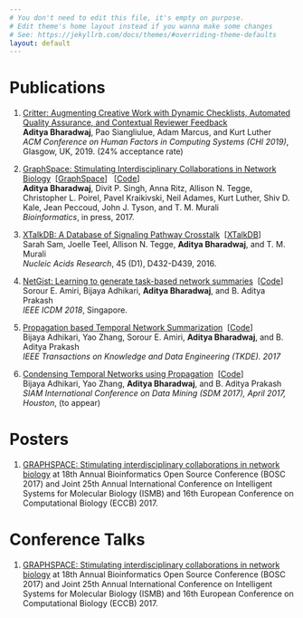 ```yaml
---
# You don't need to edit this file, it's empty on purpose.
# Edit theme's home layout instead if you wanna make some changes
# See: https://jekyllrb.com/docs/themes/#overriding-theme-defaults
layout: default
---
```


# Publications

 1. <a href="http://crowd.cs.vt.edu/wordpress/wp-content/uploads/2019/01/Bharadwaj_Critter_CHI_2019.pdf">Critter: Augmenting Creative Work with Dynamic Checklists, Automated Quality Assurance, and Contextual Reviewer Feedback</a><br>
 **Aditya Bharadwaj**, Pao Siangliulue, Adam Marcus, and Kurt Luther<br>
 <em>ACM Conference on Human Factors in Computing Systems (CHI 2019)</em>, Glasgow, UK, 2019. (24% acceptance rate)

 1. <a href="https://doi.org/10.1093/bioinformatics/btx382">GraphSpace: Stimulating Interdisciplinary Collaborations in Network Biology</a>&nbsp;&nbsp;[<a href="http://www.graphspace.org">GraphSpace</a>] &nbsp;&nbsp;[<a href="https://github.com/Murali-group/GraphSpace/">Code</a>]<br>
	**Aditya Bharadwaj**, Divit P. Singh, Anna Ritz, Allison N. Tegge, Christopher L. Poirel, Pavel Kraikivski, Neil Adames, Kurt Luther, Shiv D. Kale, Jean Peccoud, John J. Tyson, and T. M. Murali <br>
	<em>Bioinformatics</em>, in press, 2017.

 1. <a href="https://doi.org/10.1093/nar/gkw1037">XTalkDB: A Database of Signaling Pathway Crosstalk</a>&nbsp;&nbsp;[<a href="http://www.xtalkdb.org">XTalkDB</a>]<br>
	Sarah Sam, Joelle Teel, Allison N. Tegge, **Aditya Bharadwaj**, and T. M. Murali<br>
		 <em>Nucleic Acids Research</em>, 45 (D1), D432-D439, 2016.
		 
 2. <a href="http://people.cs.vt.edu/~badityap/papers/netgist-icdm18.pdf">NetGist: Learning to generate task-based network summaries</a>&nbsp;&nbsp;[<a href="http://people.cs.vt.edu/~badityap/CODE/netgist.tgz">Code</a>]<br>
Sorour E. Amiri, Bijaya Adhikari, **Aditya Bharadwaj**, and B. Aditya Prakash<br>
<em>IEEE ICDM 2018</em>, Singapore. 

 2. <a href="http://people.cs.vt.edu/~badityap/papers/netcondense-tkde17.pdf">Propagation based Temporal Network Summarization</a>&nbsp;&nbsp;[<a href="http://people.cs.vt.edu/~badityap/CODE/NetCondense.zip">Code</a>]<br>
Bijaya Adhikari, Yao Zhang, Sorour E. Amiri, **Aditya Bharadwaj**, and B. Aditya Prakash<br>
<em>IEEE Transactions on Knowledge and Data Engineering (TKDE). 2017 </em>

 2. <a href="http://people.cs.vt.edu/~bijaya/papers/CondensingSDM2017.pdf">Condensing Temporal Networks using Propagation</a>&nbsp;&nbsp;[<a href="http://people.cs.vt.edu/~bijaya/codes/NetCondense.zip">Code</a>]<br>
   Bijaya Adhikari, Yao Zhang, **Aditya Bharadwaj**, and B. Aditya Prakash<br>
   <em>SIAM International Conference on Data Mining (SDM 2017), April 2017, Houston</em>, (to appear)


# Posters

1. [GRAPHSPACE: Stimulating interdisciplinary collaborations in network biology](https://f1000research.com/posters/6-1390) at 18th Annual Bioinformatics Open Source Conference (BOSC 2017) and Joint 25th Annual International Conference on Intelligent Systems for Molecular Biology (ISMB) and 16th European Conference on Computational Biology (ECCB) 2017.


# Conference Talks


1. [GRAPHSPACE: Stimulating interdisciplinary collaborations in network biology](https://f1000research.com/slides/6-1391) at 18th Annual Bioinformatics Open Source Conference (BOSC 2017) and Joint 25th Annual International Conference on Intelligent Systems for Molecular Biology (ISMB) and 16th European Conference on Computational Biology (ECCB) 2017.
